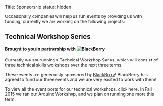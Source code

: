 Title: Sponsorship
status: hidden

Occasionally companies will help us run events by providing us with funding, currently we are working
on the following projects:


## Technical Workshop Series 
#### Brought to you in partnership with ![BlackBerry](/images/bb_logo.jpg)

Currently we are running a Technical Workshop Series, which will consist of three
technical skills workshops over the next three terms.

These events are generously sponsored by [BlackBerry](http://ca.blackberry.com)!
BlackBerry has agreed to fund our three events and we are very excited to 
work with them!

To view all the event posts for our technical workshops, click 
[here](http://wics.uwaterloo.ca/tags/blackberry). In Fall 2015 we ran our 
Arduino Workshop, and we plan on running one more this term.
